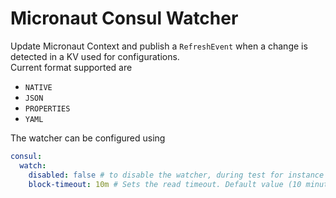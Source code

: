 # Micronaut Consul Watcher

Update Micronaut Context and publish a `RefreshEvent` when a change is detected in a KV used for configurations.  
Current format supported are

- `NATIVE`
- `JSON`
- `PROPERTIES`
- `YAML`

The watcher can be configured using

```yaml
consul:
  watch:
    disabled: false # to disable the watcher, during test for instance
    block-timeout: 10m # Sets the read timeout. Default value (10 minutes).
```
